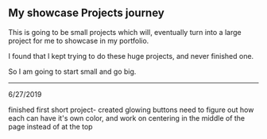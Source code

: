 ## My showcase Projects journey 

This is going to be small projects which will, eventually turn into a large project for me to showcase in my portfolio. 

I found that I kept trying to do these huge projects, and never finished one. 

So I am going to start small and go big. 

--------------------------------------------------

6/27/2019

finished first short project- created glowing buttons 
need to figure out how each can have it's own color, and work on centering in the middle of the page instead of at the top 